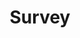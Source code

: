 ---
layout: default
title: Survey
has_children: true
permalink: /Documentation/Survey
parent: API
grand_parent: Advanced
---